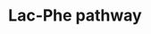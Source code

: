 ---
annotations:
- id: PW:0000540
  parent: disease pathway
  type: Pathway Ontology
  value: obesity pathway
- id: PW:0000003
  parent: signaling pathway
  type: Pathway Ontology
  value: signaling pathway
- id: PW:0000002
  parent: classic metabolic pathway
  type: Pathway Ontology
  value: classic metabolic pathway
authors:
- Egonw
description: Lac-Phe is formed by CNDP2 and exported outside the cell, into the blood
  circulation by ABCC5. It is linked to food intake and obesity, where it is increased
  after exercise and suppresses food intake.
last-edited: 2022-12-10
organisms:
- Homo sapiens
redirect_from:
- /index.php/Pathway:WP5239
- /instance/WP5239
- /instance/WP5239_r123034
revision: r123034
schema-jsonld:
- '@context': https://schema.org/
  '@id': https://wikipathways.github.io/pathways/WP5239.html
  '@type': Dataset
  creator:
    '@type': Organization
    name: WikiPathways
  description: Lac-Phe is formed by CNDP2 and exported outside the cell, into the
    blood circulation by ABCC5. It is linked to food intake and obesity, where it
    is increased after exercise and suppresses food intake.
  keywords:
  - (S)-lactate
  - ABCC5
  - CNDP2
  - L-phenylalanine
  - Lac-Phe
  license: CC0
  name: Lac-Phe pathway
seo: CreativeWork
title: Lac-Phe pathway
wpid: WP5239
---